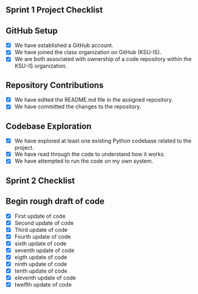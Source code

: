## Sprint 1 Project Checklist
## GitHub Setup
- [x] We have established a GitHub account.  
- [x] We have joined the class organization on GitHub (KSU-IS).  
- [x] We are both associated with ownership of a code repository within the KSU-IS organization.

## Repository Contributions
- [x] We have edited the README.md file in the assigned repository.  
- [x] We have committed the changes to the repository.

## Codebase Exploration
- [x] We have explored at least one existing Python codebase related to the project.  
- [x] We have read through the code to understand how it works.  
- [x] We have attempted to run the code on my own system.

## Sprint 2 Checklist
## Begin rough draft of code
- [x] First update of code
- [x] Second update of code
- [x] Third update of code
- [x] Fourth update of code
- [x] sixth update of code
- [x] seventh update of code
- [x] eigth update of code
- [x] ninth update of code
- [x] tenth update of code
- [x] eleventh update of code
- [x] twelfth update of code
